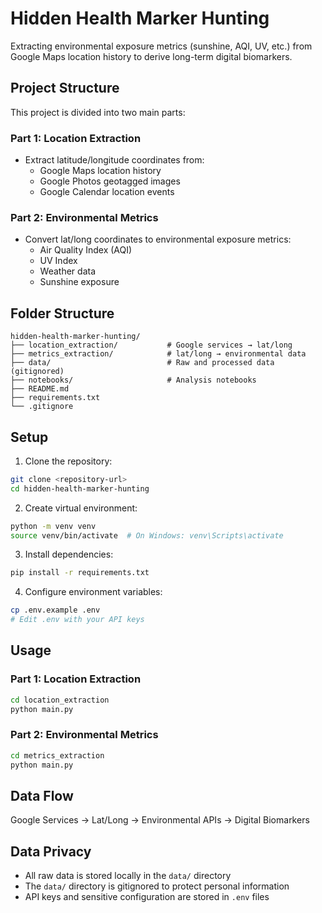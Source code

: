 # Hidden Health Marker Hunting

Extracting environmental exposure metrics (sunshine, AQI, UV, etc.) from Google Maps location history to derive long-term digital biomarkers.

## Project Structure

This project is divided into two main parts:

### Part 1: Location Extraction
- Extract latitude/longitude coordinates from:
  - Google Maps location history
  - Google Photos geotagged images
  - Google Calendar location events

### Part 2: Environmental Metrics
- Convert lat/long coordinates to environmental exposure metrics:
  - Air Quality Index (AQI)
  - UV Index
  - Weather data
  - Sunshine exposure

## Folder Structure

```
hidden-health-marker-hunting/
├── location_extraction/           # Google services → lat/long
├── metrics_extraction/            # lat/long → environmental data
├── data/                          # Raw and processed data (gitignored)
├── notebooks/                     # Analysis notebooks
├── README.md
├── requirements.txt
└── .gitignore
```

## Setup

1. Clone the repository:
```bash
git clone <repository-url>
cd hidden-health-marker-hunting
```

2. Create virtual environment:
```bash
python -m venv venv
source venv/bin/activate  # On Windows: venv\Scripts\activate
```

3. Install dependencies:
```bash
pip install -r requirements.txt
```

4. Configure environment variables:
```bash
cp .env.example .env
# Edit .env with your API keys
```

## Usage

### Part 1: Location Extraction
```bash
cd location_extraction
python main.py
```

### Part 2: Environmental Metrics
```bash
cd metrics_extraction
python main.py
```

## Data Flow

Google Services → Lat/Long → Environmental APIs → Digital Biomarkers

## Data Privacy

- All raw data is stored locally in the `data/` directory
- The `data/` directory is gitignored to protect personal information
- API keys and sensitive configuration are stored in `.env` files
